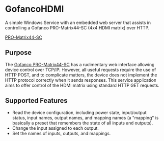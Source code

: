 # GofancoHDMI
A simple Windows Service with an embedded web server that assists in controlling a Gofanco PRO-Matrix44-SC (4x4 HDMI matrix) over HTTP.

[PRO-Matrix44-SC](https://i.imgur.com/c8fEyQs.jpg)

## Purpose

The [Gofanco PRO-Matrix44-SC](http://amzn.com/B07P765D45) has a rudimentary web interface allowing device control over TCP/IP.  However, all useful requests require the use of HTTP POST, and to complicate matters, the device does not implement the HTTP protocol correctly when it sends responses.  This service application aims to offer control of the HDMI matrix using standard HTTP GET requests.

## Supported Features

* Read the device configuration, including power state, input/output status, input names, output names, and mapping names (a "mapping" is basically a preset that remembers the state of all inputs and outputs).
* Change the input assigned to each output.
* Set the names of inputs, outputs, and mappings.
